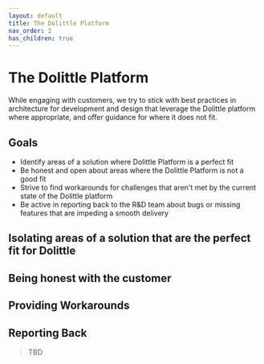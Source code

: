 ```yaml
---
layout: default
title: The Dolittle Platform
nav_order: 2
has_children: true
---
```

# The Dolittle Platform
While engaging with customers, we try to stick with best practices in architecture for development and design that leverage
the Dolittle platform where appropriate, and offer guidance for where it does not fit. 

## Goals
* Identify areas of a solution where Dolittle Platform is a perfect fit
* Be honest and open about areas where the Dolittle Platform is not a good fit
* Strive to find workarounds for challenges that aren't met by the current state of the Dolittle platform
* Be active in reporting back to the R&D team about bugs or missing features that are impeding a smooth delivery

## Isolating areas of a solution that are the perfect fit for Dolittle


## Being honest with the customer


## Providing Workarounds


## Reporting Back

> TBD